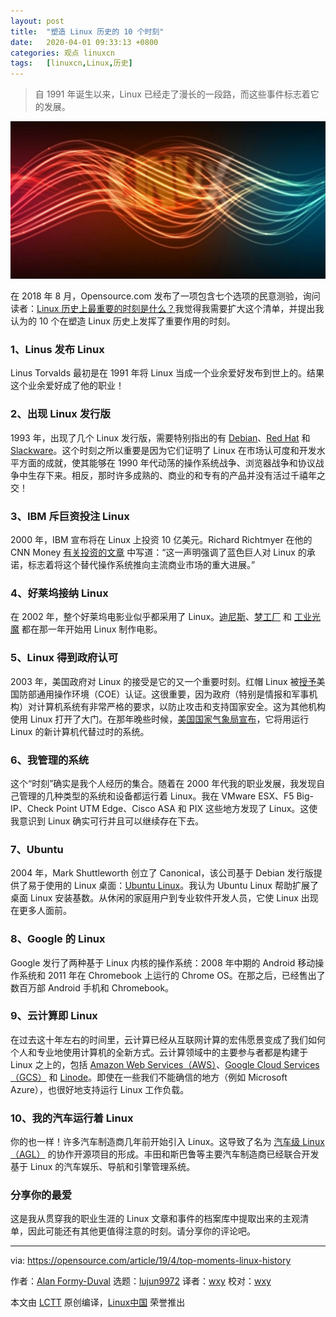 ```yaml
---
layout: post
title:	"塑造 Linux 历史的 10 个时刻"
date:	2020-04-01 09:33:13 +0800 
categories:	观点 linuxcn 
tags:	[linuxcn,Linux,历史]
---
```




> 
> 自 1991 年诞生以来，Linux 已经走了漫长的一段路，而这些事件标志着它的发展。
> 
> 
> 


![](/Asserts/Images/album/202004/01/093243wukmsiwdkkwfrg00.jpg)


在 2018 年 8 月，Opensource.com 发布了一项包含七个选项的民意测验，询问读者：[Linux 历史上最重要的时刻是什么？](https://opensource.com/article/18/8/linux-history)我觉得我需要扩大这个清单，并提出我认为的 10 个在塑造 Linux 历史上发挥了重要作用的时刻。


### 1、Linus 发布 Linux


Linus Torvalds 最初是在 1991 年将 Linux 当成一个业余爱好发布到世上的。结果这个业余爱好成了他的职业！


### 2、出现 Linux 发行版


1993 年，出现了几个 Linux 发行版，需要特别指出的有 [Debian](https://www.debian.org/doc/manuals/project-history/ch-intro.en.html)、[Red Hat](https://brand.redhat.com/foundations/history) 和 [Slackware](https://opensource.com/article/18/7/stackware-turns-25)。这个时刻之所以重要是因为它们证明了 Linux 在市场认可度和开发水平方面的成就，使其能够在 1990 年代动荡的操作系统战争、浏览器战争和协议战争中生存下来。相反，那时许多成熟的、商业的和专有的产品并没有活过千禧年之交！


### 3、IBM 斥巨资投注 Linux


2000 年，IBM 宣布将在 Linux 上投资 10 亿美元。Richard Richtmyer 在他的 CNN Money [有关投资的文章](https://money.cnn.com/2000/12/12/technology/ibm_linux) 中写道：“这一声明强调了蓝色巨人对 Linux 的承诺，标志着将这个替代操作系统推向主流商业市场的重大进展。”


### 4、好莱坞接纳 Linux


在 2002 年，整个好莱坞电影业似乎都采用了 Linux。[迪尼斯](https://www.nytimes.com/2002/06/18/business/technology-disney-shifting-to-linux-for-film-animation.html)、[梦工厂](https://www.linux.com/news/stallion-and-penguin-dreamworks-uses-linux-create-new-animated-film) 和 [工业光魔](https://www.linuxjournal.com/article/6011) 都在那一年开始用 Linux 制作电影。


### 5、Linux 得到政府认可


2003 年，美国政府对 Linux 的接受是它的又一个重要时刻。红帽 Linux 被[授予](https://www.cnet.com/news/government-tips-hat-to-red-hat)美国防部通用操作环境（COE）认证。这很重要，因为政府（特别是情报和军事机构）对计算机系统有非常严格的要求，以防止攻击和支持国家安全。这为其他机构使用 Linux 打开了大门。在那年晚些时候，[美国国家气象局宣布](https://www.computerworld.com/article/2574142/national-weather-service-migrates-to-linux-based-ibm-workstations.html)，它将用运行 Linux 的新计算机代替过时的系统。


### 6、我管理的系统


这个“时刻”确实是我个人经历的集合。随着在 2000 年代我的职业发展，我发现自己管理的几种类型的系统和设备都运行着 Linux。我在 VMware ESX、F5 Big-IP、Check Point UTM Edge、Cisco ASA 和 PIX 这些地方发现了 Linux。这使我意识到 Linux 确实可行并且可以继续存在下去。


### 7、Ubuntu


2004 年，Mark Shuttleworth 创立了 Canonical，该公司基于 Debian 发行版提供了易于使用的 Linux 桌面：[Ubuntu Linux](https://www.ubuntu.com/about)。我认为 Ubuntu Linux 帮助扩展了桌面 Linux 安装基数。从休闲的家庭用户到专业软件开发人员，它使 Linux 出现在更多人面前。


### 8、Google 的 Linux


Google 发行了两种基于 Linux 内核的操作系统：2008 年中期的 Android 移动操作系统和 2011 年在 Chromebook 上运行的 Chrome OS。在那之后，已经售出了数百万部 Android 手机和 Chromebook。


### 9、云计算即 Linux


在过去这十年左右的时间里，云计算已经从互联网计算的宏伟愿景变成了我们如何个人和专业地使用计算机的全新方式。云计算领域中的主要参与者都是构建于 Linux 之上的，包括 [Amazon Web Services（AWS）](https://aws.amazon.com/amazon-linux-2)、[Google Cloud Services（GCS）](https://cloud.google.com) 和 [Linode](https://www.linode.com/docs/getting-started)。即使在一些我们不能确信的地方（例如 Microsoft Azure），也很好地支持运行 Linux 工作负载。


### 10、我的汽车运行着 Linux


你的也一样！许多汽车制造商几年前开始引入 Linux。这导致了名为 [汽车级 Linux（AGL）](https://www.automotivelinux.org) 的协作开源项目的形成。丰田和斯巴鲁等主要汽车制造商已经联合开发基于 Linux 的汽车娱乐、导航和引擎管理系统。


### 分享你的最爱


这是我从贯穿我的职业生涯的 Linux 文章和事件的档案库中提取出来的主观清单，因此可能还有其他更值得注意的时刻。请分享你的评论吧。




---


via: <https://opensource.com/article/19/4/top-moments-linux-history>


作者：[Alan Formy-Duval](https://opensource.com/users/alanfdoss) 选题：[lujun9972](https://github.com/lujun9972) 译者：[wxy](https://github.com/wxy) 校对：[wxy](https://github.com/wxy)


本文由 [LCTT](https://github.com/LCTT/TranslateProject) 原创编译，[Linux中国](https://linux.cn/) 荣誉推出
